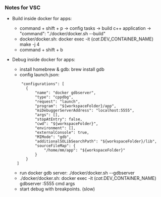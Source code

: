 ### Notes for VSC

* Build inside docker for apps:
  * command + shift + p -> config tasks -> build c++ application -> "command": "./docker/docker.sh --build" 
  * docker/docker.sh: docker exec -it $(cat .$DEV_CONTAINER_NAME) make -j 4
  * command + shift + b
  
* Debug inside docker for apps:
  * install homebrew & gdb: brew install gdb
  * config launch.json:
  ```
      "configurations": [
        {
            "name": "docker gdbserver",
            "type": "cppdbg",
            "request": "launch",
            "program": "${workspaceFolder}/app",
            "miDebuggerServerAddress": "localhost:5555",
            "args": [],
            "stopAtEntry": false,
            "cwd": "${workspaceFolder}",
            "environment": [],
            "externalConsole": true,
            "MIMode": "gdb",
            "additionalSOLibSearchPath": "${workspaceFolder}/lib",
            "sourceFileMap": {
                "/home/mm/app": "${workspaceFolder}"
            }
        }
    ]
  ```
  * run docker gdb server:  ./docker/docker.sh --gdbserver
  * ./docker/docker.sh: docker exec -it $(cat .$DEV_CONTAINER_NAME) gdbserver :5555 cmd args
  * start debug with breakpoints. (slow)

